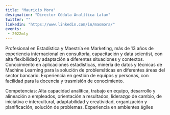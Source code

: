 ```yaml
---
title: "Mauricio Mora"
designation: "Director Cédula Analítica Latam"
twitter: ""
linkedin: "https://www.linkedin.com/in/maomora/"
events:
 - 2022mty
---
```


Profesional en Estadística y Maestría en Marketing, más de 13 años de experiencia internacional en consultoría, capacitación y data scientist, con alta flexibilidad y adaptación a diferentes situaciones y contextos. Conocimiento en aplicaciones estadísticas, minería de datos y técnicas de Machine Learning para la solución de problemáticas en diferentes áreas del sector bancario. Experiencia en gestión de equipos y personas, con facilidad para la docencia y trasmisión de conocimiento.

Competencias: Alta capacidad analítica, trabajo en equipo, desarrollo y alineación a empleados, orientación a resultados, liderazgo de cambio, de iniciativa e intercultural, adaptabilidad y creatividad, organización y planificación, solución de problemas. Experiencia en ambientes ágiles